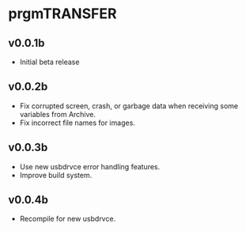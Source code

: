# prgmTRANSFER

## v0.0.1b
- Initial beta release

## v0.0.2b
- Fix corrupted screen, crash, or garbage data when receiving some variables from Archive.
- Fix incorrect file names for images.

## v0.0.3b
- Use new usbdrvce error handling features.
- Improve build system.

## v0.0.4b
- Recompile for new usbdrvce.
